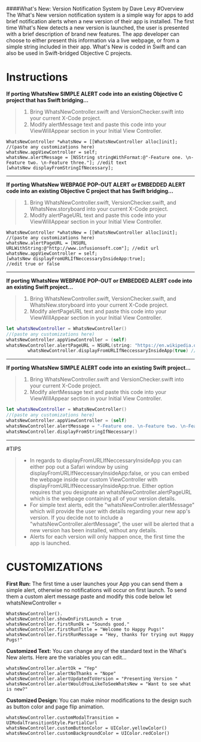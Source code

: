 ####What's New: Version Notification System by Dave Levy
#Overview
The What's New version notification system is a simple way for apps to add brief notification alerts when a new version of their app is installed.  The first time What's New detects a new version is launched, the user is presented with a brief description of brand new features.  The app developer can choose to either present this information via a live webpage,  or from a simple string included in their app.  What's New is coded in Swift and can also be used in Swift-bridged Objective C projects.
   
# Instructions   
**If porting WhatsNew SIMPLE ALERT code into an existing Objective C project that has Swift bridging...**
 >1. Bring WhatsNewController.swift and VersionChecker.swift into your current X-Code project.
 >2. Modify alertMessage text and paste this code into your ViewWillAppear section in your Initial View Controller.
```objc
WhatsNewController *whatsNew = [[WhatsNewController alloc]init];
//(paste any customizations here)
whatsNew.appViewController = self;
whatsNew.alertMessage = [NSString stringWithFormat:@"-Feature one. \n-Feature two. \n-Feature three."]; //edit text
[whatsNew displayFromStringIfNecessary];
```

----------------------------------

**If porting WhatsNew WEBPAGE POP-OUT ALERT  or EMBEDDED ALERT code into an existing Objective C project that has Swift bridging...**
>1. Bring WhatsNewController.swift, VersionChecker.swift, and WhatsNew.storyboard into your current X-Code project.
>2. Modify alertPageURL text and paste this code into your ViewWillAppear section in your Initial View Controller.
```objc
WhatsNewController *whatsNew = [[WhatsNewController alloc]init];
//(paste any customizations here)
whatsNew.alertPageURL = [NSURL URLWithString:@"http://www.infusionsoft.com"]; //edit url
whatsNew.appViewController = self;
[whatsNew displayFromURLIfNeccessaryInsideApp:true];
//edit true or false
```
-------------------------------------

**If porting WhatsNew WEBPAGE POP-OUT or EMBEDDED ALERT code into an existing Swift project...**
>1. Bring WhatsNewController.swift, VersionChecker.swift, and WhatsNew.storyboard into your current X-Code project.
>2. Modify alertPageURL text and paste this code into your ViewWillAppear section in your Initial View Controller.
```swift
let whatsNewController = WhatsNewController()
//(paste any customizations here)
whatsNewController.appViewController = (self)
whatsNewController.alertPageURL = NSURL(string: "https://en.wikipedia.org/wiki/Pug") //edit url
        whatsNewController.displayFromURLIfNeccessaryInsideApp(true) //edit true or false
```
----------------------------------
**If porting WhatsNew SIMPLE ALERT code into an existing Swift project...**
> 1. Bring WhatsNewController.swift and VersionChecker.swift into your current X-Code project.
>2. Modify alertMessage text and paste this code into your ViewWillAppear section in your Initial View Controller.
```swift
let whatsNewController = WhatsNewController()
//(paste any customizations here)
whatsNewController.appViewController = (self)
whatsNewController.alertMessage = "-Feature one. \n-Feature two. \n-Feature three."
whatsNewController.displayFromStringIfNecessary()
```
-----------------------------

#TIPS
 >- In regards to displayFromURLIfNeccessaryInsideApp you can either pop
   out a Safari window by using
   displayFromURLIfNeccessaryInsideApp:false,  or you can embed the
   webpage inside our custom ViewController with
   displayFromURLIfNeccessaryInsideApp:true.  Either option requires
   that you designate an whatsNewController.alertPageURL which is the
   webpage containing all of your version details.
 >- For simple text alerts, edit the "whatsNewController.alertMessage"
   which will provide the user with details regarding your new app's
   version. If you decide not to include a
   "whatsNewController.alertMessage", the user will be alerted that a
   new version has been installed, without any details.
 >- Alerts for each version will only happen once, the first time the app
   is launched.


# CUSTOMIZATIONS

**First Run:**  The first time a user launches your App you can send them a simple alert, otherwise no notifications will occur on first launch.  To send them a custom alert message paste and modify this code below let whatsNewController = 

    WhatsNewController(). 
    whatsNewController.showOnFirstLaunch = true
    whatsNewController.firstRunOk = "Sounds good."
    whatsNewController.firstRunTitle = "Welcome to Happy Pugs!"
    whatsNewController.firstRunMessage = "Hey, thanks for trying out Happy Pugs!"

**Customized Text:**   You can change any of the standard text in the What's New alerts.  Here are the variables you can edit...  

    whatsNewController.alertOk = "Yep"
    whatsNewController.alertNoThanks = "Nope"
    whatsNewController.alertUpdatedToVersion = "Presenting Version "
    whatsNewController.alertWouldYouLikeToSeeWhatsNew = "Want to see what is new?"
    
**Customized Design:**  You can make minor modifications to the design such as button color and page flip animation.  

    whatsNewController.customModalTransition = UIModalTransitionStyle.PartialCurl
    whatsNewController.customButtonColor = UIColor.yellowColor()
    whatsNewController.customBackgroundColor = UIColor.redColor()

